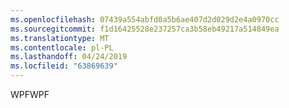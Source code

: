 ```yaml
---
ms.openlocfilehash: 07439a554abfd0a5b6ae407d2d029d2e4a0970cc
ms.sourcegitcommit: f1d16425528e237257ca3b58eb49217a514849ea
ms.translationtype: MT
ms.contentlocale: pl-PL
ms.lasthandoff: 04/24/2019
ms.locfileid: "63869639"
---
```

<span data-ttu-id="04a7a-101">WPF</span><span class="sxs-lookup"><span data-stu-id="04a7a-101">WPF</span></span>
